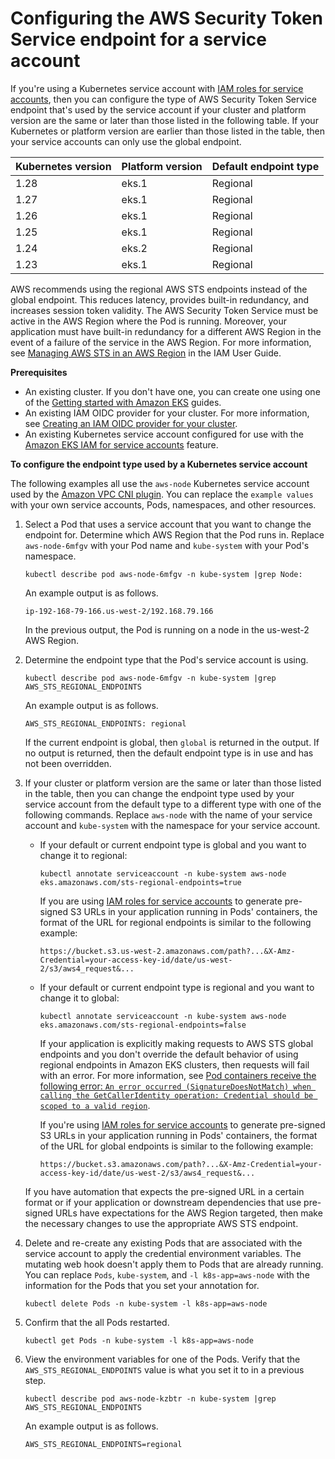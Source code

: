 # Configuring the AWS Security Token Service endpoint for a service account<a name="configure-sts-endpoint"></a>

If you're using a Kubernetes service account with [IAM roles for service accounts](iam-roles-for-service-accounts.md), then you can configure the type of AWS Security Token Service endpoint that's used by the service account if your cluster and platform version are the same or later than those listed in the following table\. If your Kubernetes or platform version are earlier than those listed in the table, then your service accounts can only use the global endpoint\.


| Kubernetes version | Platform version | Default endpoint type | 
| --- | --- | --- | 
| 1\.28 | eks\.1 | Regional | 
| 1\.27 | eks\.1 | Regional | 
| 1\.26 | eks\.1 | Regional | 
| 1\.25 | eks\.1 | Regional | 
| 1\.24 | eks\.2 | Regional | 
| 1\.23 | eks\.1 | Regional | 

AWS recommends using the regional AWS STS endpoints instead of the global endpoint\. This reduces latency, provides built\-in redundancy, and increases session token validity\. The AWS Security Token Service must be active in the AWS Region where the Pod is running\. Moreover, your application must have built\-in redundancy for a different AWS Region in the event of a failure of the service in the AWS Region\. For more information, see [Managing AWS STS in an AWS Region](https://docs.aws.amazon.com/IAM/latest/UserGuide/id_credentials_temp_enable-regions.html) in the IAM User Guide\.

**Prerequisites**
+ An existing cluster\. If you don't have one, you can create one using one of the [Getting started with Amazon EKS](getting-started.md) guides\.
+ An existing IAM OIDC provider for your cluster\. For more information, see [Creating an IAM OIDC provider for your cluster](enable-iam-roles-for-service-accounts.md)\.
+ An existing Kubernetes service account configured for use with the [Amazon EKS IAM for service accounts](iam-roles-for-service-accounts.md) feature\.

**To configure the endpoint type used by a Kubernetes service account**

The following examples all use the `aws-node` Kubernetes service account used by the [Amazon VPC CNI plugin](cni-iam-role.md)\. You can replace the `example values` with your own service accounts, Pods, namespaces, and other resources\.

1. Select a Pod that uses a service account that you want to change the endpoint for\. Determine which AWS Region that the Pod runs in\. Replace `aws-node-6mfgv` with your Pod name and `kube-system` with your Pod's namespace\.

   ```
   kubectl describe pod aws-node-6mfgv -n kube-system |grep Node:
   ```

   An example output is as follows\.

   ```
   ip-192-168-79-166.us-west-2/192.168.79.166
   ```

   In the previous output, the Pod is running on a node in the us\-west\-2 AWS Region\.

1. Determine the endpoint type that the Pod's service account is using\.

   ```
   kubectl describe pod aws-node-6mfgv -n kube-system |grep AWS_STS_REGIONAL_ENDPOINTS
   ```

   An example output is as follows\.

   ```
   AWS_STS_REGIONAL_ENDPOINTS: regional
   ```

   If the current endpoint is global, then `global` is returned in the output\. If no output is returned, then the default endpoint type is in use and has not been overridden\.

1. If your cluster or platform version are the same or later than those listed in the table, then you can change the endpoint type used by your service account from the default type to a different type with one of the following commands\. Replace `aws-node` with the name of your service account and `kube-system` with the namespace for your service account\.
   + If your default or current endpoint type is global and you want to change it to regional:

     ```
     kubectl annotate serviceaccount -n kube-system aws-node eks.amazonaws.com/sts-regional-endpoints=true
     ```

     If you are using [IAM roles for service accounts](iam-roles-for-service-accounts.md) to generate pre\-signed S3 URLs in your application running in Pods' containers, the format of the URL for regional endpoints is similar to the following example:

     ```
     https://bucket.s3.us-west-2.amazonaws.com/path?...&X-Amz-Credential=your-access-key-id/date/us-west-2/s3/aws4_request&...
     ```
   + If your default or current endpoint type is regional and you want to change it to global:

     ```
     kubectl annotate serviceaccount -n kube-system aws-node eks.amazonaws.com/sts-regional-endpoints=false
     ```

     If your application is explicitly making requests to AWS STS global endpoints and you don't override the default behavior of using regional endpoints in Amazon EKS clusters, then requests will fail with an error\. For more information, see [Pod containers receive the following error: `An error occurred (SignatureDoesNotMatch) when calling the GetCallerIdentity operation: Credential should be scoped to a valid region`](security_iam_troubleshoot.md#security-iam-troubleshoot-wrong-sts-endpoint)\.

     If you're using [IAM roles for service accounts](iam-roles-for-service-accounts.md) to generate pre\-signed S3 URLs in your application running in Pods' containers, the format of the URL for global endpoints is similar to the following example:

     ```
     https://bucket.s3.amazonaws.com/path?...&X-Amz-Credential=your-access-key-id/date/us-west-2/s3/aws4_request&...
     ```

   If you have automation that expects the pre\-signed URL in a certain format or if your application or downstream dependencies that use pre\-signed URLs have expectations for the AWS Region targeted, then make the necessary changes to use the appropriate AWS STS endpoint\.

1. Delete and re\-create any existing Pods that are associated with the service account to apply the credential environment variables\. The mutating web hook doesn't apply them to Pods that are already running\. You can replace `Pods`, `kube-system`, and `-l k8s-app=aws-node` with the information for the Pods that you set your annotation for\.

   ```
   kubectl delete Pods -n kube-system -l k8s-app=aws-node
   ```

1. Confirm that the all Pods restarted\.

   ```
   kubectl get Pods -n kube-system -l k8s-app=aws-node
   ```

1. View the environment variables for one of the Pods\. Verify that the `AWS_STS_REGIONAL_ENDPOINTS` value is what you set it to in a previous step\.

   ```
   kubectl describe pod aws-node-kzbtr -n kube-system |grep AWS_STS_REGIONAL_ENDPOINTS
   ```

   An example output is as follows\.

   ```
   AWS_STS_REGIONAL_ENDPOINTS=regional
   ```